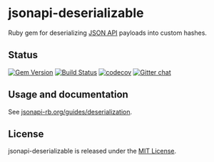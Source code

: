 # jsonapi-deserializable
Ruby gem for deserializing [JSON API](http://jsonapi.org) payloads into custom
hashes.

## Status

[![Gem Version](https://badge.fury.io/rb/jsonapi-deserializable.svg)](https://badge.fury.io/rb/jsonapi-deserializable)
[![Build Status](https://secure.travis-ci.org/jsonapi-rb/jsonapi-deserializable.svg?branch=master)](http://travis-ci.org/jsonapi-rb/deserializable?branch=master)
[![codecov](https://codecov.io/gh/jsonapi-rb/jsonapi-deserializable/branch/master/graph/badge.svg)](https://codecov.io/gh/jsonapi-rb/deserializable)
[![Gitter chat](https://badges.gitter.im/gitterHQ/gitter.png)](https://gitter.im/jsonapi-rb/Lobby)


## Usage and documentation

See [jsonapi-rb.org/guides/deserialization](http://jsonapi-rb.org/guides/deserialization).

## License

jsonapi-deserializable is released under the [MIT License](http://www.opensource.org/licenses/MIT).
